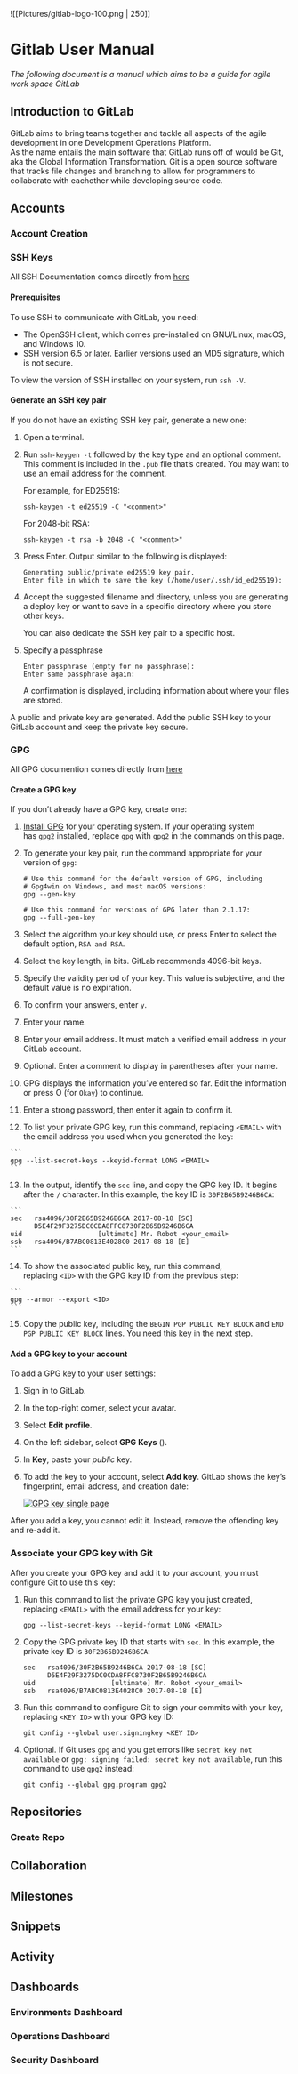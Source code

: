 ![[Pictures/gitlab-logo-100.png | 250]]

# Gitlab User Manual

*The following document is a manual which aims to be a guide for agile work space GitLab*

## Introduction to GitLab
GitLab aims to bring teams together and tackle all aspects of the agile development in one Development Operations Platform.   
As the name entails the main software that GitLab runs off of would be Git, aka the Global Information Transformation. Git is a open source software that tracks file changes and branching to allow for programmers to collaborate with eachother while developing source code. 

## Accounts
### Account Creation

### SSH Keys
All SSH Documentation comes directly from [here](https://docs.gitlab.com/ee/user/ssh.html#prerequisites)

#### Prerequisites

To use SSH to communicate with GitLab, you need:

-   The OpenSSH client, which comes pre-installed on GNU/Linux, macOS, and Windows 10.
-   SSH version 6.5 or later. Earlier versions used an MD5 signature, which is not secure.

To view the version of SSH installed on your system, run `ssh -V`.

#### Generate an SSH key pair

If you do not have an existing SSH key pair, generate a new one:

1.  Open a terminal.
2.  Run `ssh-keygen -t` followed by the key type and an optional comment. This comment is included in the `.pub` file that’s created. You may want to use an email address for the comment.
    
    For example, for ED25519:
    
    ```
    ssh-keygen -t ed25519 -C "<comment>"
    ```
    
    For 2048-bit RSA:
    
    ```
    ssh-keygen -t rsa -b 2048 -C "<comment>"
    ```
    
3.  Press Enter. Output similar to the following is displayed:
    
    ```
    Generating public/private ed25519 key pair.
    Enter file in which to save the key (/home/user/.ssh/id_ed25519):
    ```
    
4.  Accept the suggested filename and directory, unless you are generating a deploy key or want to save in a specific directory where you store other keys.
    
    You can also dedicate the SSH key pair to a specific host.
    
5.  Specify a passphrase
    
    ```
    Enter passphrase (empty for no passphrase):
    Enter same passphrase again:
    ```
    
    A confirmation is displayed, including information about where your files are stored.
    

A public and private key are generated. Add the public SSH key to your GitLab account and keep the private key secure.



### GPG
All GPG documention comes directly from [here](https://docs.gitlab.com/ee/user/project/repository/gpg_signed_commits/)

#### Create a GPG key

If you don’t already have a GPG key, create one:

1.  [Install GPG](https://www.gnupg.org/download/) for your operating system. If your operating system has `gpg2` installed, replace `gpg` with `gpg2` in the commands on this page.
2.  To generate your key pair, run the command appropriate for your version of `gpg`:

    ```
    # Use this command for the default version of GPG, including
    # Gpg4win on Windows, and most macOS versions:
    gpg --gen-key
    
    # Use this command for versions of GPG later than 2.1.17:
    gpg --full-gen-key
    ```

3.  Select the algorithm your key should use, or press Enter to select the default option, `RSA and RSA`.
4.  Select the key length, in bits. GitLab recommends 4096-bit keys.
5.  Specify the validity period of your key. This value is subjective, and the default value is no expiration.
6.  To confirm your answers, enter `y`.
7.  Enter your name.
8.  Enter your email address. It must match a verified email address in your GitLab account.
9.  Optional. Enter a comment to display in parentheses after your name.
10.  GPG displays the information you’ve entered so far. Edit the information or press O (for `Okay`) to continue.
11.  Enter a strong password, then enter it again to confirm it.
12.  To list your private GPG key, run this command, replacing `<EMAIL>` with the email address you used when you generated the key:
    
    ```
    gpg --list-secret-keys --keyid-format LONG <EMAIL>
    ```
    
13.  In the output, identify the `sec` line, and copy the GPG key ID. It begins after the `/` character. In this example, the key ID is `30F2B65B9246B6CA`:
    
    ```
    sec   rsa4096/30F2B65B9246B6CA 2017-08-18 [SC]
          D5E4F29F3275DC0CDA8FFC8730F2B65B9246B6CA
    uid                   [ultimate] Mr. Robot <your_email>
    ssb   rsa4096/B7ABC0813E4028C0 2017-08-18 [E]
    ```
    
14.  To show the associated public key, run this command, replacing `<ID>` with the GPG key ID from the previous step:
    
    ```
    gpg --armor --export <ID>
    ```
    
15.  Copy the public key, including the `BEGIN PGP PUBLIC KEY BLOCK` and `END PGP PUBLIC KEY BLOCK` lines. You need this key in the next step.

#### Add a GPG key to your account

To add a GPG key to your user settings:

1.  Sign in to GitLab.
2.  In the top-right corner, select your avatar.
3.  Select **Edit profile**.
4.  On the left sidebar, select **GPG Keys** ().
5.  In **Key**, paste your _public_ key.
6.  To add the key to your account, select **Add key**. GitLab shows the key’s fingerprint, email address, and creation date:
    
    [![GPG key single page](https://docs.gitlab.com/ee/user/project/repository/gpg_signed_commits/img/profile_settings_gpg_keys_single_key.png)](https://docs.gitlab.com/ee/user/project/repository/gpg_signed_commits/img/profile_settings_gpg_keys_single_key.png)
    

After you add a key, you cannot edit it. Instead, remove the offending key and re-add it.

### Associate your GPG key with Git[](https://docs.gitlab.com/ee/user/project/repository/gpg_signed_commits/index.html#associate-your-gpg-key-with-git "Permalink")

After you create your GPG key and add it to your account, you must configure Git to use this key:

1.  Run this command to list the private GPG key you just created, replacing `<EMAIL>` with the email address for your key:
    
    ```
    gpg --list-secret-keys --keyid-format LONG <EMAIL>
    ```
    
2.  Copy the GPG private key ID that starts with `sec`. In this example, the private key ID is `30F2B65B9246B6CA`:
    
    ```
    sec   rsa4096/30F2B65B9246B6CA 2017-08-18 [SC]
          D5E4F29F3275DC0CDA8FFC8730F2B65B9246B6CA
    uid                   [ultimate] Mr. Robot <your_email>
    ssb   rsa4096/B7ABC0813E4028C0 2017-08-18 [E]
    ```
    
3.  Run this command to configure Git to sign your commits with your key, replacing `<KEY ID>` with your GPG key ID:
    
    ```
    git config --global user.signingkey <KEY ID>
    ```
    
4.  Optional. If Git uses `gpg` and you get errors like `secret key not available` or `gpg: signing failed: secret key not available`, run this command to use `gpg2` instead:
    
    ```
    git config --global gpg.program gpg2
    ```


## Repositories 
### Create Repo


## Collaboration

## Milestones

## Snippets

## Activity

## Dashboards 
### Environments Dashboard
### Operations Dashboard
### Security Dashboard 
